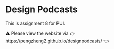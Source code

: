 # Design Podcasts
This is assignment 8 for PUI.

⚠️ Please view the website via 👉 https://pengzheng2.github.io/designpodcasts/ 👈
